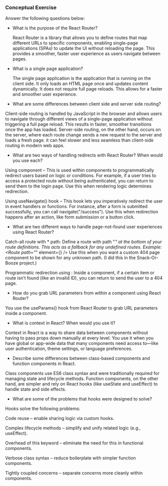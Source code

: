 ### Conceptual Exercise

Answer the following questions below:

- What is the purpose of the React Router?

  React Router is a library that allows you to define routes that map different URLs to specific components, enabling single-page applications (SPAs) to update the UI without reloading the page. This provides a smoother, faster user experience as users navigate between pages.

- What is a single page application?

  The single page application is the application that is running on the client side. It only loads an HTML page once and updates content dynamically. It does not require full page reloads. This allows for a faster and smoother user experience.

- What are some differences between client side and server side routing?

Client-side routing is handled by JavaScript in the browser and allows users to navigate through different views of a single-page application without triggering a full page reload. This results in faster, smoother transitions once the app has loaded. Server-side routing, on the other hand, occurs on the server, where each route change sends a new request to the server and loads a fresh page. it can feel slower and less seamless than client-side routing in modern web apps.


- What are two ways of handling redirects with React Router? When would you use each?

Using <Navigate /> component – This is used within components to programmatically redirect users based on logic or conditions. For example, if a user tries to access a protected route without being authenticated, you can return <Navigate to="/login" /> to send them to the login page. Use this when rendering logic determines redirection.

Using useNavigate() hook – This hook lets you imperatively redirect the user in event handlers or functions. For instance, after a form is submitted successfully, you can call navigate("/success"). Use this when redirection happens after an action, like form submission or a button click.


- What are two different ways to handle page-not-found user experiences using React Router? 

Catch-all route with * path: Define a route with path "*" at the bottom of your route definitions. This acts as a fallback for any undefined routes. Example:
<Route path="*" element={<NotFound />} />
Use this when you want a custom 404 page component to be shown for any unknown path. (I did this in the Snack-Or-Booze project.)

Programmatic redirection using <Navigate />: Inside a component, if a certain item or route isn’t found (like an invalid ID), you can return <Navigate to="/not-found" /> to send the user to a 404 page.

- How do you grab URL parameters from within a component using React Router?

You use the useParams() hook from React Router to grab URL parameters inside a component.

- What is context in React? When would you use it?

Context in React is a way to share data between components without having to pass props down manually at every level. You  use it when you have global or app-wide data that many components need access to—like user authentication, theme settings, or language preferences.

- Describe some differences between class-based components and function components in React.

 Class components use ES6 class syntax and were traditionally required for managing state and lifecycle methods. Function components, on the other hand, are simpler and rely on React hooks (like useState and useEffect) to handle state and side effects.

- What are some of the problems that hooks were designed to solve?

Hooks solve the following problems:

Code reuse – enable sharing logic via custom hooks.

Complex lifecycle methods – simplify and unify related logic (e.g., useEffect).

Overhead of this keyword – eliminate the need for this in functional components.

Verbose class syntax – reduce boilerplate with simpler function components.

Tightly coupled concerns – separate concerns more cleanly within components.